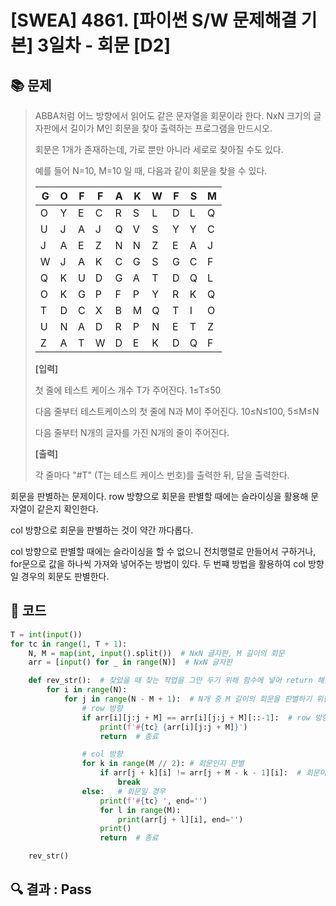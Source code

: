 # [SWEA] 4861. [파이썬 S/W 문제해결 기본] 3일차 - 회문 [D2]

## 📚 문제

> ABBA처럼 어느 방향에서 읽어도 같은 문자열을 회문이라 한다. NxN 크기의 글자판에서 길이가 M인 회문을 찾아 출력하는 프로그램을 만드시오.
>
> 회문은 1개가 존재하는데, 가로 뿐만 아니라 세로로 찾아질 수도 있다.
>  
>
> 예를 들어 N=10, M=10 일 때, 다음과 같이 회문을 찾을 수 있다.
>  
>
> | G    | O    | F    | F    | A    | K    | W    | F    | S    | M    |
> | ---- | ---- | ---- | ---- | ---- | ---- | ---- | ---- | ---- | ---- |
> | O    | Y    | E    | C    | R    | S    | L    | D    | L    | Q    |
> | U    | J    | A    | J    | Q    | V    | S    | Y    | Y    | C    |
> | J    | A    | E    | Z    | N    | N    | Z    | E    | A    | J    |
> | W    | J    | A    | K    | C    | G    | S    | G    | C    | F    |
> | Q    | K    | U    | D    | G    | A    | T    | D    | Q    | L    |
> | O    | K    | G    | P    | F    | P    | Y    | R    | K    | Q    |
> | T    | D    | C    | X    | B    | M    | Q    | T    | I    | O    |
> | U    | N    | A    | D    | R    | P    | N    | E    | T    | Z    |
> | Z    | A    | T    | W    | D    | E    | K    | D    | Q    | F    |
>
> **[입력]**
>
> 첫 줄에 테스트 케이스 개수 T가 주어진다. 1≤T≤50
>
> 다음 줄부터 테스트케이스의 첫 줄에 N과 M이 주어진다. 10≤N≤100, 5≤M≤N
>
> 다음 줄부터 N개의 글자를 가진 N개의 줄이 주어진다.
>
> **[출력]**
>  
>
> 각 줄마다 "#T" (T는 테스트 케이스 번호)를 출력한 뒤, 답을 출력한다.

회문을 판별하는 문제이다. row 방향으로 회문을 판별할 때에는 슬라이싱을 활용해 문자열이 같은지 확인한다.

col 방향으로 회문을 판별하는 것이 약간 까다롭다.

col 방향으로 판별할 때에는 슬라이싱을 할 수 없으니 전치행렬로 만들어서 구하거나, for문으로 값을 하나씩 가져와 넣어주는 방법이 있다. 두 번쨰 방법을 활용하여 col 방향일 경우의 회문도 판별한다.

## 📒 코드

```python
T = int(input())
for tc in range(1, T + 1):
    N, M = map(int, input().split())  # NxN 글자판, M 길이의 회문
    arr = [input() for _ in range(N)]  # NxN 글자판

    def rev_str():  # 찾았을 때 찾는 작업을 그만 두기 위해 함수에 넣어 return 해준다.
        for i in range(N):
            for j in range(N - M + 1):  # N개 중 M 길이의 회문을 판별하기 위한 시행은 N-M+1번
                # row 방향
                if arr[i][j:j + M] == arr[i][j:j + M][::-1]:  # row 방향으로 회문 확인
                    print(f'#{tc} {arr[i][j:j + M]}')
                    return  # 종료

                # col 방향
                for k in range(M // 2): # 회문인지 판별
                    if arr[j + k][i] != arr[j + M - k - 1][i]:  # 회문이 아니면 break
                        break
                else:   # 회문일 경우
                    print(f'#{tc} ', end='')
                    for l in range(M):
                        print(arr[j + l][i], end='')
                    print()
                    return  # 종료

    rev_str()

```

## 🔍 결과 : Pass